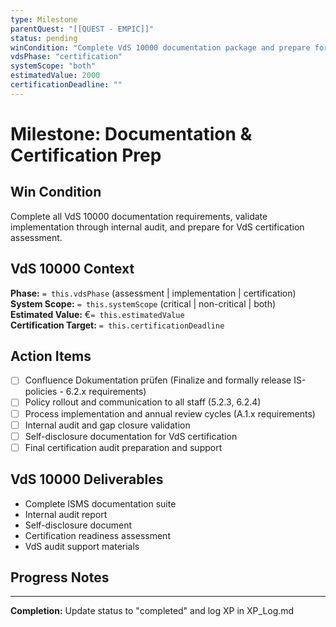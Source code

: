 ```yaml
---
type: Milestone
parentQuest: "[[QUEST - EMPIC]]"
status: pending
winCondition: "Complete VdS 10000 documentation package and prepare for certification audit"
vdsPhase: "certification"
systemScope: "both"
estimatedValue: 2000
certificationDeadline: ""
---
```


# Milestone: Documentation & Certification Prep

## Win Condition
Complete all VdS 10000 documentation requirements, validate implementation through internal audit, and prepare for VdS certification assessment.

## VdS 10000 Context
**Phase:** `= this.vdsPhase` (assessment | implementation | certification)  
**System Scope:** `= this.systemScope` (critical | non-critical | both)  
**Estimated Value:** €`= this.estimatedValue`  
**Certification Target:** `= this.certificationDeadline`

## Action Items  
- [ ] Confluence Dokumentation prüfen (Finalize and formally release IS-policies - 6.2.x requirements)
- [ ] Policy rollout and communication to all staff (5.2.3, 6.2.4)
- [ ] Process implementation and annual review cycles (A.1.x requirements)
- [ ] Internal audit and gap closure validation
- [ ] Self-disclosure documentation for VdS certification
- [ ] Final certification audit preparation and support

## VdS 10000 Deliverables
- Complete ISMS documentation suite
- Internal audit report
- Self-disclosure document
- Certification readiness assessment
- VdS audit support materials

## Progress Notes

---

**Completion:** Update status to "completed" and log XP in XP_Log.md